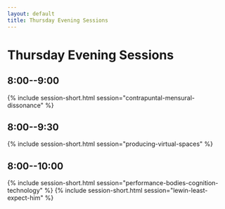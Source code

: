 ```yaml
---
layout: default
title: Thursday Evening Sessions
---
```


# Thursday Evening Sessions


## 8:00--9:00

{% include session-short.html session="contrapuntal-mensural-dissonance" %}

## 8:00--9:30

{% include session-short.html session="producing-virtual-spaces" %}


## 8:00--10:00

{% include session-short.html session="performance-bodies-cognition-technology" %}
{% include session-short.html session="lewin-least-expect-him" %}
